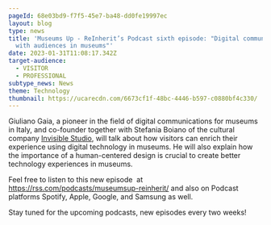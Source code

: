 ```yaml
---
pageId: 68e03bd9-f7f5-45e7-ba48-dd0fe19997ec
layout: blog
type: news
title: 'Museums Up - ReInherit’s Podcast sixth episode: "Digital communication
  with audiences in museums"'
date: 2023-01-31T11:08:17.342Z
target-audience:
  - VISITOR
  - PROFESSIONAL
subtype_news: News
theme: Technology
thumbnail: https://ucarecdn.com/6673cf1f-48bc-4446-b597-c0880bf4c330/
---
```

Giuliano Gaia, a pioneer in the field of digital communications for museums in Italy, and co-founder together with Stefania Boiano of the cultural company [Invisible Studio](https://www.invisiblestudio.net/), will talk about how visitors can enrich their experience using digital technology in museums. He will also explain how the importance of a human-centered design is crucial to create better technology experiences in museums.

Feel free to listen to this new episode  at <https://rss.com/podcasts/museumsup-reinherit/> and also on Podcast platforms Spotify, Apple, Google, and Samsung as well.

Stay tuned for the upcoming podcasts, new episodes every two weeks!
